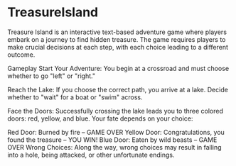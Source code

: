 # TreasureIsland
Treasure Island is an interactive text-based adventure game where players embark on a journey to find hidden treasure. The game requires players to make crucial decisions at each step, with each choice leading to a different outcome.

Gameplay
Start Your Adventure:
You begin at a crossroad and must choose whether to go "left" or "right."

Reach the Lake:
If you choose the correct path, you arrive at a lake. Decide whether to "wait" for a boat or "swim" across.

Face the Doors:
Successfully crossing the lake leads you to three colored doors: red, yellow, and blue. Your fate depends on your choice:

Red Door: Burned by fire – GAME OVER
Yellow Door: Congratulations, you found the treasure – YOU WIN!
Blue Door: Eaten by wild beasts – GAME OVER
Wrong Choices:
Along the way, wrong choices may result in falling into a hole, being attacked, or other unfortunate endings.
